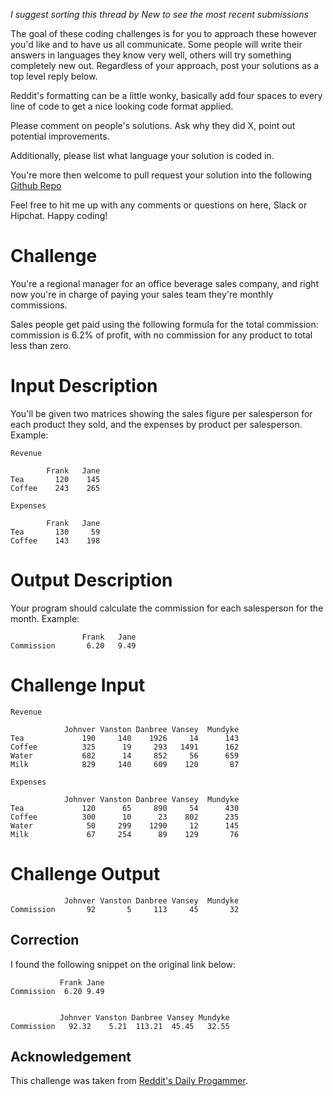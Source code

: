 _I suggest sorting this thread by *New* to see the most recent submissions_

The goal of these coding challenges is for you to approach these however you'd like and to have us all communicate. Some people will write their answers in languages they know very well, others will try something completely new out. Regardless of your approach, post your solutions as a top level reply below.

Reddit's formatting can be a little wonky, basically add four spaces to every line of code to get a nice looking code format applied.

Please comment on people's solutions. Ask why they did X, point out potential improvements.

Additionally, please list what language your solution is coded in.

You're more then welcome to pull request your solution into the following [Github Repo](https://github.com/GregHilston/Code-Foo)

Feel free to hit me up with any comments or questions on here, Slack or Hipchat. Happy coding!

# Challenge

You're a regional manager for an office beverage sales company, and right now you're in charge of paying your sales team they're monthly commissions. 

Sales people get paid using the following formula for the total commission: commission is 6.2% of profit, with no commission for any product to total less than zero. 

# Input Description

You'll be given two matrices showing the sales figure per salesperson for each product they sold, and the expenses by product per salesperson. Example:

    Revenue 

            Frank   Jane
    Tea       120    145
    Coffee    243    265

    Expenses

            Frank   Jane
    Tea       130     59
    Coffee    143    198

# Output Description

Your program should calculate the commission for each salesperson for the month. Example:


                    Frank   Jane
    Commission       6.20   9.49

# Challenge Input

    Revenue

                Johnver Vanston Danbree Vansey  Mundyke
    Tea             190     140    1926     14      143
    Coffee          325      19     293   1491      162
    Water           682      14     852     56      659
    Milk            829     140     609    120       87

    Expenses

                Johnver Vanston Danbree Vansey  Mundyke
    Tea             120      65     890     54      430
    Coffee          300      10      23    802      235
    Water            50     299    1290     12      145
    Milk             67     254      89    129       76

# Challenge Output

                Johnver Vanston Danbree Vansey  Mundyke
    Commission       92       5     113     45       32

## Correction

I found the following snippet on the original link below:

	           Frank Jane
	Commission  6.20 9.49


	           Johnver Vanston Danbree Vansey Mundyke
	Commission   92.32    5.21  113.21  45.45   32.55

## Acknowledgement

This challenge was taken from [Reddit's Daily Progammer](https://www.reddit.com/r/dailyprogrammer/comments/8xzwl6/20180711_challenge_365_intermediate_sales/).